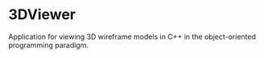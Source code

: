 # 3DViewer
Application for viewing 3D wireframe models in C++ in the object-oriented programming paradigm.

